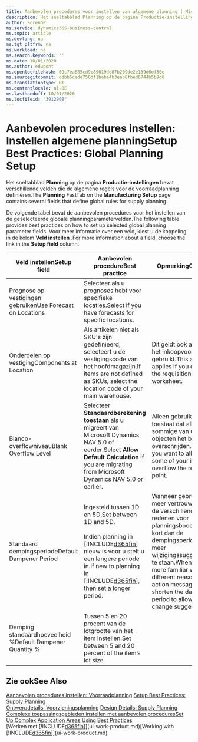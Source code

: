 ```yaml
---
title: Aanbevolen procedures voor instellen van algemene planning | Microsoft Docs
description: Het sneltabblad Planning op de pagina Productie-instellingen bevat verschillende velden die de algemene regels voor de voorraadplanning definiëren.
author: SorenGP
ms.service: dynamics365-business-central
ms.topic: article
ms.devlang: na
ms.tgt_pltfrm: na
ms.workload: na
ms.search.keywords: ''
ms.date: 10/01/2020
ms.author: edupont
ms.openlocfilehash: 69c7ea885cd9c89619dd87b209de2e139d6ef50e
ms.sourcegitcommit: ddbb5cede750df1baba4b3eab8fbed6744b5b9d6
ms.translationtype: HT
ms.contentlocale: nl-BE
ms.lasthandoff: 10/01/2020
ms.locfileid: "3912908"
---
```

# <a name="setup-best-practices-global-planning-setup"></a><span data-ttu-id="de9c5-103">Aanbevolen procedures instellen: Instellen algemene planning</span><span class="sxs-lookup"><span data-stu-id="de9c5-103">Setup Best Practices: Global Planning Setup</span></span>
<span data-ttu-id="de9c5-104">Het sneltabblad **Planning** op de pagina **Productie-instellingen** bevat verschillende velden die de algemene regels voor de voorraadplanning definiëren.</span><span class="sxs-lookup"><span data-stu-id="de9c5-104">The **Planning** FastTab on the **Manufacturing Setup** page contains several fields that define global rules for supply planning.</span></span>  

 <span data-ttu-id="de9c5-105">De volgende tabel bevat de aanbevolen procedures voor het instellen van de geselecteerde globale planningparametervelden.</span><span class="sxs-lookup"><span data-stu-id="de9c5-105">The following table provides best practices on how to set up selected global planning parameter fields.</span></span> <span data-ttu-id="de9c5-106">Voor meer informatie over een veld, kiest u de koppeling in de kolom **Veld instellen** .</span><span class="sxs-lookup"><span data-stu-id="de9c5-106">For more information about a field, choose the link in the **Setup field** column.</span></span>  

|<span data-ttu-id="de9c5-107">Veld instellen</span><span class="sxs-lookup"><span data-stu-id="de9c5-107">Setup field</span></span>|<span data-ttu-id="de9c5-108">Aanbevolen procedure</span><span class="sxs-lookup"><span data-stu-id="de9c5-108">Best practice</span></span>|<span data-ttu-id="de9c5-109">Opmerking</span><span class="sxs-lookup"><span data-stu-id="de9c5-109">Comment</span></span>|  
|-----------------|-------------------|-------------|  
|<span data-ttu-id="de9c5-110">Prognose op vestigingen gebruiken</span><span class="sxs-lookup"><span data-stu-id="de9c5-110">Use Forecast on Locations</span></span>|<span data-ttu-id="de9c5-111">Selecteer als u prognoses hebt voor specifieke locaties.</span><span class="sxs-lookup"><span data-stu-id="de9c5-111">Select if you have forecasts for specific locations.</span></span>||  
|<span data-ttu-id="de9c5-112">Onderdelen op vestiging</span><span class="sxs-lookup"><span data-stu-id="de9c5-112">Components at Location</span></span>|<span data-ttu-id="de9c5-113">Als artikelen niet als SKU's zijn gedefinieerd, selecteert u de vestigingscode van het hoofdmagazijn.</span><span class="sxs-lookup"><span data-stu-id="de9c5-113">If items are not defined as SKUs, select the location code of your main warehouse.</span></span>|<span data-ttu-id="de9c5-114">Dit geldt ook als u alleen het inkoopvoorstel gebruikt.</span><span class="sxs-lookup"><span data-stu-id="de9c5-114">This also applies if you only use the requisition worksheet.</span></span>|  
|<span data-ttu-id="de9c5-115">Blanco-overflowniveau</span><span class="sxs-lookup"><span data-stu-id="de9c5-115">Blank Overflow Level</span></span>|<span data-ttu-id="de9c5-116">Selecteer **Standaardberekening toestaan** als u migreert van Microsoft Dynamics NAV 5.0 of eerder.</span><span class="sxs-lookup"><span data-stu-id="de9c5-116">Select **Allow Default Calculation** if you are migrating from Microsoft Dynamics NAV 5.0 or earlier.</span></span>|<span data-ttu-id="de9c5-117">Alleen gebruiken als u toestaat dat alle of sommige van uw objecten het bestelpunt overschrijden.</span><span class="sxs-lookup"><span data-stu-id="de9c5-117">Use only if you want to allow all or some of your items to overflow the reorder point.</span></span>|  
|<span data-ttu-id="de9c5-118">Standaard dempingsperiode</span><span class="sxs-lookup"><span data-stu-id="de9c5-118">Default Dampener Period</span></span>|<span data-ttu-id="de9c5-119">Ingesteld tussen 1D en 5D.</span><span class="sxs-lookup"><span data-stu-id="de9c5-119">Set between 1D and 5D.</span></span><br /><br /> <span data-ttu-id="de9c5-120">Indien planning in [!INCLUDE[d365fin](includes/d365fin_md.md)] nieuw is voor u stelt u een langere periode in.</span><span class="sxs-lookup"><span data-stu-id="de9c5-120">If new to planning in [!INCLUDE[d365fin](includes/d365fin_md.md)], then set a longer period.</span></span>|<span data-ttu-id="de9c5-121">Wanneer gebruikers meer vertrouwd zijn met de verschillende redenen voor planningsboodschappen, kort dan de dempingsperiode in om meer wijzigingssuggesties toe te staan.</span><span class="sxs-lookup"><span data-stu-id="de9c5-121">When users are more familiar with the different reasons for action messages, then shorten the dampener period to allow more change suggestions.</span></span>|  
|<span data-ttu-id="de9c5-122">Demping standaardhoeveelheid %</span><span class="sxs-lookup"><span data-stu-id="de9c5-122">Default Dampener Quantity %</span></span>|<span data-ttu-id="de9c5-123">Tussen 5 en 20 procent van de lotgrootte van het item instellen.</span><span class="sxs-lookup"><span data-stu-id="de9c5-123">Set between 5 and 20 percent of the item’s lot size.</span></span>||  

## <a name="see-also"></a><span data-ttu-id="de9c5-124">Zie ook</span><span class="sxs-lookup"><span data-stu-id="de9c5-124">See Also</span></span>  
 <span data-ttu-id="de9c5-125">[Aanbevolen procedures instellen: Voorraadplanning](setup-best-practices-supply-planning.md) </span><span class="sxs-lookup"><span data-stu-id="de9c5-125">[Setup Best Practices: Supply Planning](setup-best-practices-supply-planning.md) </span></span>  
 <span data-ttu-id="de9c5-126">[Ontwerpdetails: Voorzieningsplanning](design-details-supply-planning.md) </span><span class="sxs-lookup"><span data-stu-id="de9c5-126">[Design Details: Supply Planning](design-details-supply-planning.md) </span></span>  
 [<span data-ttu-id="de9c5-127">Complexe toepassingsgebieden instellen met aanbevolen procedures</span><span class="sxs-lookup"><span data-stu-id="de9c5-127">Set Up Complex Application Areas Using Best Practices</span></span>](set-up-complex-application-areas-using-best-practices.md)  
 <span data-ttu-id="de9c5-128">[Werken met [!INCLUDE[d365fin](includes/d365fin_md.md)]](ui-work-product.md)</span><span class="sxs-lookup"><span data-stu-id="de9c5-128">[Working with [!INCLUDE[d365fin](includes/d365fin_md.md)]](ui-work-product.md)</span></span>
